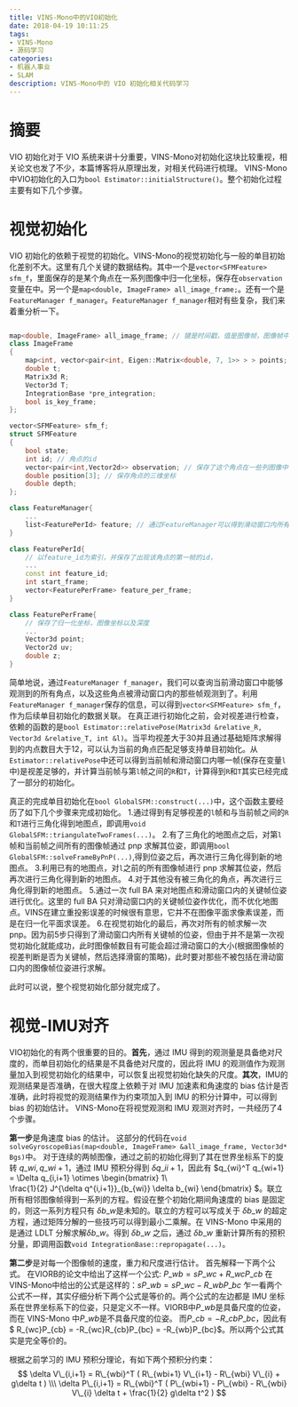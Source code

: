 ```yaml
---
title: VINS-Mono中的VIO初始化
date: 2018-04-19 10:11:25
tags:
- VINS-Mono
- 源码学习
categories:
- 机器人事业
- SLAM
description: VINS-Mono中的 VIO 初始化相关代码学习
---
```

<!-- more -->

# 摘要
VIO 初始化对于 VIO 系统来讲十分重要，VINS-Mono对初始化这块比较重视，相关论文也发了不少，本篇博客将从原理出发，对相关代码进行梳理。
VINS-Mono中VIO初始化的入口为`bool Estimator::initialStructure()`。整个初始化过程主要有如下几个步骤。

# 视觉初始化
VIO 初始化的依赖于视觉的初始化。VINS-Mono的视觉初始化与一般的单目初始化差别不大。这里有几个关键的数据结构。其中一个是`vector<SFMFeature> sfm_f`，里面保存的是某个角点在一系列图像中归一化坐标，保存在`observation`变量在中。另一个是`map<double, ImageFrame> all_image_frame;`。还有一个是`FeatureManager f_manager`。`FeatureManager f_manager`相对有些复杂，我们来着重分析一下。
```c++

map<double, ImageFrame> all_image_frame; // 键是时间戳，值是图像帧，图像帧中保存了图像帧的位姿，预积分量和关于角点的信息
class ImageFrame
{
	map<int, vector<pair<int, Eigen::Matrix<double, 7, 1>> > > points;
	double t;
	Matrix3d R;
	Vector3d T;
	IntegrationBase *pre_integration;
	bool is_key_frame;
};

vector<SFMFeature> sfm_f;
struct SFMFeature
{
    bool state;
    int id; // 角点的id
    vector<pair<int,Vector2d>> observation; // 保存了这个角点在一些列图像中的归一化坐标，以及那些图像帧的id。
    double position[3]; // 保存角点的三维坐标
    double depth;
};

class FeatureManager{
	...
    list<FeaturePerId> feature; // 通过FeatureManager可以得到滑动窗口内所有的角点信息
}

class FeaturePerId{
    // 以feature_id为索引，并保存了出现该角点的第一帧的id，
	...
    const int feature_id;
    int start_frame;
    vector<FeaturePerFrame> feature_per_frame;	
}

class FeaturePerFrame{
	// 保存了归一化坐标，图像坐标以及深度	
	...
    Vector3d point;
    Vector2d uv;
    double z;
}
```

简单地说，通过`FeatureManager f_manager`，我们可以查询当前滑动窗口中能够观测到的所有角点，以及这些角点被滑动窗口内的那些帧观测到了。利用`FeatureManager f_manager`保存的信息，可以得到`vector<SFMFeature> sfm_f`，作为后续单目初始化的数据关联。
在真正进行初始化之前，会对视差进行检查，依赖的函数的是`bool Estimator::relativePose(Matrix3d &relative_R, Vector3d &relative_T, int &l)`。当平均视差大于30并且通过基础矩阵求解得到的内点数目大于12，可以认为当前的角点匹配足够支持单目初始化。从`Estimator::relativePose`中还可以得到当前帧和滑动窗口内哪一帧(保存在变量`l`中)是视差足够的，并计算当前帧与第`l`帧之间的`R`和`T`，计算得到`R`和`T`其实已经完成了一部分的初始化。

真正的完成单目初始化在`bool GlobalSFM::construct(...)`中，这个函数主要经历了如下几个步骤来完成初始化。
1.通过得到有足够视差的`l`帧和与当前帧之间的`R`和`T`进行三角化得到地图点，即调用`void GlobalSFM::triangulateTwoFrames(...)`。
2.有了三角化的地图点之后，对第`l`帧和当前帧之间所有的图像帧通过 pnp 求解其位姿，即调用`bool GlobalSFM::solveFrameByPnP(...)`,得到位姿之后，再次进行三角化得到新的地图点。
3.利用已有的地图点，对`l`之前的所有图像帧进行 pnp 求解其位姿，然后再次进行三角化得到新的地图点。
4.对于其他没有被三角化的角点，再次进行三角化得到新的地图点。
5.通过一次 full BA 来对地图点和滑动窗口内的关键帧位姿进行优化。这里的 full BA 只对滑动窗口内的关键帧位姿作优化，而不优化地图点。VINS在建立重投影误差的时候很有意思，它并不在图像平面求像素误差，而是在归一化平面求误差。
6.在视觉初始化的最后，再次对所有的帧求解一次 pnp。因为前5步只得到了滑动窗口内所有关键帧的位姿，但由于并不是第一次视觉初始化就能成功，此时图像帧数目有可能会超过滑动窗口的大小(根据图像帧的视差判断是否为关键帧，然后选择滑窗的策略)，此时要对那些不被包括在滑动窗口内的图像帧位姿进行求解。

此时可以说，整个视觉初始化部分就完成了。

# 视觉-IMU对齐
VIO初始化的有两个很重要的目的。**首先**，通过 IMU 得到的观测量是具备绝对尺度的，而单目初始化的结果是不具备绝对尺度的，因此将 IMU 的观测值作为观测量加入到视觉初始化的结果中，可以恢复出视觉初始化缺失的尺度。**其次**，IMU的观测结果是否准确，在很大程度上依赖于对 IMU 加速素和角速度的 bias 估计是否准确，此时将视觉的观测结果作为约束项加入到 IMU 的积分计算中，可以得到 bias 的初始估计。 VINS-Mono在将视觉观测和 IMU 观测对齐时，一共经历了4个步骤。

**第一步**是角速度 bias 的估计。
这部分的代码在`void solveGyroscopeBias(map<double, ImageFrame> &all_image_frame, Vector3d* Bgs)`中。
对于连续的两帧图像，通过之前的初始化得到了其在世界坐标系下的旋转 $q\_{wi},q\_{wi+1}$，通过 IMU 预积分得到 $\delta q\_{ii+1}$，因此有
$q\_{wi}^T q\_{wi+1} = \Delta q\_{i,i+1} \otimes \begin{bmatrix}
1\\\
\frac{1}{2} J^{\delta q^{i,i+1}}\_{b\_{wi}} \delta b\_{wi}
\end{bmatrix} $。联立所有相邻图像帧得到一系列的方程。假设在整个初始化期间角速度的 bias 是固定的，则这一系列方程只有 $\delta b\_{w}$是未知的。联立的方程可以写成关于 $\delta b\_{w}$ 的超定方程，通过矩阵分解的一些技巧可以得到最小二乘解。在 VINS-Mono 中采用的是通过 LDLT 分解求解$\delta b\_{w}$。得到 $\delta b\_{w}$ 之后，通过 $\delta b\_{w}$ 重新计算所有的预积分量，即调用函数`void IntegrationBase::repropagate(...)`。

**第二步**是对每一个图像帧的速度，重力和尺度进行估计。
首先解释一下两个公式。
在VIORB的论文中给出了这样一个公式: $P\_{wb} = s P\_{wc} + R\_{wc}P\_{cb}$
在VINS-Mono中给出的公式是这样的：$sP\_{wb} = sP\_{wc} - R\_{wb}P\_{bc}$
乍一看两个公式不一样，其实仔细分析下两个公式是等价的。两个公式的左边都是 IMU 坐标系在世界坐标系下的位姿，只是定义不一样。VIORB中$P\_{wb}$是具备尺度的位姿，而在 VINS-Mono 中$P\_{wb}$是不具备尺度的位姿。
而$P\_{cb} = -R\_{cb}P\_{bc}$，因此有$ R\_{wc}P\_{cb} = -R\_{wc}R\_{cb}P\_{bc} = -R\_{wb}P\_{bc}$。所以两个公式其实是完全等价的。

根据之前学习的 IMU 预积分理论，有如下两个预积分约束：
$$
\delta V\_{i,i+1} = R\_{wbi}^T ( R\_{wbi+1} V\_{i+1} - R\_{wbi} V\_{i} + g\delta t ) \\\
\delta P\_{i,i+1} = R\_{wbi}^T ( P\_{wbi+1} - P\_{wbi} - R\_{wbi} V\_{i} \delta t + \frac{1}{2} g\delta t^2 )
$$








